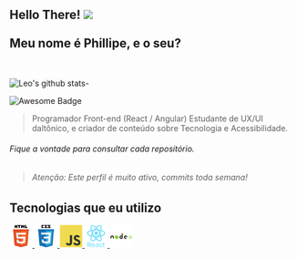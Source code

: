 <h2 align="left">
    <abc>
        Hello There! <img src="https://user-images.githubusercontent.com/42378118/110234147-e3259600-7f4e-11eb-95be-0c4047144dea.gif" width="30"><br>
        <br> Meu nome é Phillipe, e o seu? <br>
    </abc>
</h2>

<br>

![Leo's github stats](https://github-readme-stats.vercel.app/api?username=phillipehenriques&show_icons=true&theme=dracula&hide=stars,issues)-

<p align="left">  

<img src="https://cdn.rawgit.com/sindresorhus/awesome/d7305f38d29fed78fa85652e3a63e154dd8e8829/media/badge.svg" alt="Awesome Badge"/>

</p>

> Programador Front-end (React / Angular)
> Estudante de UX/UI daltônico, e criador 
> de conteúdo sobre Tecnologia e Acessibilidade.

###### Fique a vontade para consultar cada repositório.
> ###### Atenção: Este perfil é muito ativo, commits toda semana!

## Tecnologias que eu utilizo


<p align="left">
<a href="https://www.w3.org/html/" target="_blank"> <img src="https://raw.githubusercontent.com/devicons/devicon/master/icons/html5/html5-original-wordmark.svg" alt="html5" width="40" height="40"/> </a>
<a href="https://www.w3schools.com/css/" target="_blank"> <img src="https://raw.githubusercontent.com/devicons/devicon/master/icons/css3/css3-original-wordmark.svg" alt="css3" width="40" height="40"/> </a>
<a href="https://developer.mozilla.org/en-US/docs/Web/JavaScript" target="_blank"> <img src="https://raw.githubusercontent.com/devicons/devicon/master/icons/javascript/javascript-original.svg" alt="javascript" width="40" height="40"/> </a>
<a href="https://reactjs.org/" target="_blank"> <img src="https://raw.githubusercontent.com/devicons/devicon/master/icons/react/react-original-wordmark.svg" alt="react" width="40" height="40"/> </a>
<a href="https://nodejs.org" target="_blank"> <img src="https://raw.githubusercontent.com/devicons/devicon/master/icons/nodejs/nodejs-original-wordmark.svg" alt="nodejs" width="40" height="40"/> </a>

</p>
